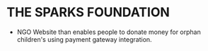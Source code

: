 # THE SPARKS FOUNDATION
- NGO Website than enables people to donate money for orphan children's using payment gateway integration.
